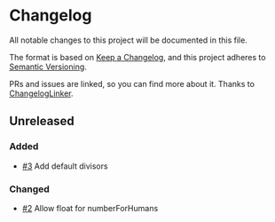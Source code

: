 # Changelog
All notable changes to this project will be documented in this file.

The format is based on [Keep a Changelog](https://keepachangelog.com/en/1.0.0/),
and this project adheres to [Semantic Versioning](https://semver.org/spec/v2.0.0.html).

PRs and issues are linked, so you can find more about it. Thanks to [ChangelogLinker](https://github.com/Symplify/ChangelogLinker).

<!-- changelog-linker -->

## Unreleased

### Added

- [#3] Add default divisors

### Changed

- [#2] Allow float for numberForHumans

[#2]: https://github.com/laravel-interaction/support/pull/2
[#3]: https://github.com/laravel-interaction/support/pull/3
